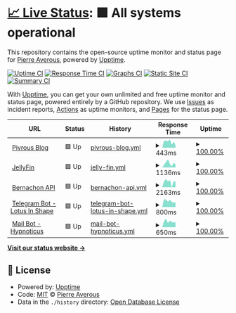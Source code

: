# [📈 Live Status](https://status.pivrous.wtf): <!--live status--> **🟩 All systems operational**

This repository contains the open-source uptime monitor and status page for [Pierre Averous](https://status.pivrous.wtf), powered by [Upptime](https://github.com/upptime/upptime).

[![Uptime CI](https://github.com/piaverous/status/workflows/Uptime%20CI/badge.svg)](https://github.com/piaverous/status/actions?query=workflow%3A%22Uptime+CI%22)
[![Response Time CI](https://github.com/piaverous/status/workflows/Response%20Time%20CI/badge.svg)](https://github.com/piaverous/status/actions?query=workflow%3A%22Response+Time+CI%22)
[![Graphs CI](https://github.com/piaverous/status/workflows/Graphs%20CI/badge.svg)](https://github.com/piaverous/status/actions?query=workflow%3A%22Graphs+CI%22)
[![Static Site CI](https://github.com/piaverous/status/workflows/Static%20Site%20CI/badge.svg)](https://github.com/piaverous/status/actions?query=workflow%3A%22Static+Site+CI%22)
[![Summary CI](https://github.com/piaverous/status/workflows/Summary%20CI/badge.svg)](https://github.com/piaverous/status/actions?query=workflow%3A%22Summary+CI%22)

With [Upptime](https://upptime.js.org), you can get your own unlimited and free uptime monitor and status page, powered entirely by a GitHub repository. We use [Issues](https://github.com/piaverous/status/issues) as incident reports, [Actions](https://github.com/piaverous/status/actions) as uptime monitors, and [Pages](https://status.pivrous.wtf) for the status page.

<!--start: status pages-->
<!-- This summary is generated by Upptime (https://github.com/upptime/upptime) -->
<!-- Do not edit this manually, your changes will be overwritten -->
<!-- prettier-ignore -->
| URL | Status | History | Response Time | Uptime |
| --- | ------ | ------- | ------------- | ------ |
| <img alt="" src="https://pivrous.wtf/favicon.png" height="13"> [Pivrous Blog](https://pivrous.wtf/) | 🟩 Up | [pivrous-blog.yml](https://github.com/piaverous/status/commits/HEAD/history/pivrous-blog.yml) | <details><summary><img alt="Response time graph" src="./graphs/pivrous-blog/response-time-week.png" height="20"> 443ms</summary><br><a href="https://status.pivrous.wtf/history/pivrous-blog"><img alt="Response time 1151" src="https://img.shields.io/endpoint?url=https%3A%2F%2Fraw.githubusercontent.com%2Fpiaverous%2Fstatus%2FHEAD%2Fapi%2Fpivrous-blog%2Fresponse-time.json"></a><br><a href="https://status.pivrous.wtf/history/pivrous-blog"><img alt="24-hour response time 183" src="https://img.shields.io/endpoint?url=https%3A%2F%2Fraw.githubusercontent.com%2Fpiaverous%2Fstatus%2FHEAD%2Fapi%2Fpivrous-blog%2Fresponse-time-day.json"></a><br><a href="https://status.pivrous.wtf/history/pivrous-blog"><img alt="7-day response time 443" src="https://img.shields.io/endpoint?url=https%3A%2F%2Fraw.githubusercontent.com%2Fpiaverous%2Fstatus%2FHEAD%2Fapi%2Fpivrous-blog%2Fresponse-time-week.json"></a><br><a href="https://status.pivrous.wtf/history/pivrous-blog"><img alt="30-day response time 473" src="https://img.shields.io/endpoint?url=https%3A%2F%2Fraw.githubusercontent.com%2Fpiaverous%2Fstatus%2FHEAD%2Fapi%2Fpivrous-blog%2Fresponse-time-month.json"></a><br><a href="https://status.pivrous.wtf/history/pivrous-blog"><img alt="1-year response time 1024" src="https://img.shields.io/endpoint?url=https%3A%2F%2Fraw.githubusercontent.com%2Fpiaverous%2Fstatus%2FHEAD%2Fapi%2Fpivrous-blog%2Fresponse-time-year.json"></a></details> | <details><summary><a href="https://status.pivrous.wtf/history/pivrous-blog">100.00%</a></summary><a href="https://status.pivrous.wtf/history/pivrous-blog"><img alt="All-time uptime 66.48%" src="https://img.shields.io/endpoint?url=https%3A%2F%2Fraw.githubusercontent.com%2Fpiaverous%2Fstatus%2FHEAD%2Fapi%2Fpivrous-blog%2Fuptime.json"></a><br><a href="https://status.pivrous.wtf/history/pivrous-blog"><img alt="24-hour uptime 100.00%" src="https://img.shields.io/endpoint?url=https%3A%2F%2Fraw.githubusercontent.com%2Fpiaverous%2Fstatus%2FHEAD%2Fapi%2Fpivrous-blog%2Fuptime-day.json"></a><br><a href="https://status.pivrous.wtf/history/pivrous-blog"><img alt="7-day uptime 100.00%" src="https://img.shields.io/endpoint?url=https%3A%2F%2Fraw.githubusercontent.com%2Fpiaverous%2Fstatus%2FHEAD%2Fapi%2Fpivrous-blog%2Fuptime-week.json"></a><br><a href="https://status.pivrous.wtf/history/pivrous-blog"><img alt="30-day uptime 100.00%" src="https://img.shields.io/endpoint?url=https%3A%2F%2Fraw.githubusercontent.com%2Fpiaverous%2Fstatus%2FHEAD%2Fapi%2Fpivrous-blog%2Fuptime-month.json"></a><br><a href="https://status.pivrous.wtf/history/pivrous-blog"><img alt="1-year uptime 82.60%" src="https://img.shields.io/endpoint?url=https%3A%2F%2Fraw.githubusercontent.com%2Fpiaverous%2Fstatus%2FHEAD%2Fapi%2Fpivrous-blog%2Fuptime-year.json"></a></details>
| <img alt="" src="https://netflix.pivrous.wtf/favicon.ico" height="13"> [JellyFin](https://netflix.pivrous.wtf) | 🟩 Up | [jelly-fin.yml](https://github.com/piaverous/status/commits/HEAD/history/jelly-fin.yml) | <details><summary><img alt="Response time graph" src="./graphs/jelly-fin/response-time-week.png" height="20"> 1136ms</summary><br><a href="https://status.pivrous.wtf/history/jelly-fin"><img alt="Response time 821" src="https://img.shields.io/endpoint?url=https%3A%2F%2Fraw.githubusercontent.com%2Fpiaverous%2Fstatus%2FHEAD%2Fapi%2Fjelly-fin%2Fresponse-time.json"></a><br><a href="https://status.pivrous.wtf/history/jelly-fin"><img alt="24-hour response time 797" src="https://img.shields.io/endpoint?url=https%3A%2F%2Fraw.githubusercontent.com%2Fpiaverous%2Fstatus%2FHEAD%2Fapi%2Fjelly-fin%2Fresponse-time-day.json"></a><br><a href="https://status.pivrous.wtf/history/jelly-fin"><img alt="7-day response time 1136" src="https://img.shields.io/endpoint?url=https%3A%2F%2Fraw.githubusercontent.com%2Fpiaverous%2Fstatus%2FHEAD%2Fapi%2Fjelly-fin%2Fresponse-time-week.json"></a><br><a href="https://status.pivrous.wtf/history/jelly-fin"><img alt="30-day response time 1020" src="https://img.shields.io/endpoint?url=https%3A%2F%2Fraw.githubusercontent.com%2Fpiaverous%2Fstatus%2FHEAD%2Fapi%2Fjelly-fin%2Fresponse-time-month.json"></a><br><a href="https://status.pivrous.wtf/history/jelly-fin"><img alt="1-year response time 848" src="https://img.shields.io/endpoint?url=https%3A%2F%2Fraw.githubusercontent.com%2Fpiaverous%2Fstatus%2FHEAD%2Fapi%2Fjelly-fin%2Fresponse-time-year.json"></a></details> | <details><summary><a href="https://status.pivrous.wtf/history/jelly-fin">100.00%</a></summary><a href="https://status.pivrous.wtf/history/jelly-fin"><img alt="All-time uptime 90.39%" src="https://img.shields.io/endpoint?url=https%3A%2F%2Fraw.githubusercontent.com%2Fpiaverous%2Fstatus%2FHEAD%2Fapi%2Fjelly-fin%2Fuptime.json"></a><br><a href="https://status.pivrous.wtf/history/jelly-fin"><img alt="24-hour uptime 100.00%" src="https://img.shields.io/endpoint?url=https%3A%2F%2Fraw.githubusercontent.com%2Fpiaverous%2Fstatus%2FHEAD%2Fapi%2Fjelly-fin%2Fuptime-day.json"></a><br><a href="https://status.pivrous.wtf/history/jelly-fin"><img alt="7-day uptime 100.00%" src="https://img.shields.io/endpoint?url=https%3A%2F%2Fraw.githubusercontent.com%2Fpiaverous%2Fstatus%2FHEAD%2Fapi%2Fjelly-fin%2Fuptime-week.json"></a><br><a href="https://status.pivrous.wtf/history/jelly-fin"><img alt="30-day uptime 100.00%" src="https://img.shields.io/endpoint?url=https%3A%2F%2Fraw.githubusercontent.com%2Fpiaverous%2Fstatus%2FHEAD%2Fapi%2Fjelly-fin%2Fuptime-month.json"></a><br><a href="https://status.pivrous.wtf/history/jelly-fin"><img alt="1-year uptime 96.03%" src="https://img.shields.io/endpoint?url=https%3A%2F%2Fraw.githubusercontent.com%2Fpiaverous%2Fstatus%2FHEAD%2Fapi%2Fjelly-fin%2Fuptime-year.json"></a></details>
| <img alt="" src="https://emojipedia-us.s3.dualstack.us-west-1.amazonaws.com/thumbs/240/samsung/265/goat_1f410.png" height="13"> [Bernachon API](https://europe-west6-bernachon-2021.cloudfunctions.net/bernachon-api/) | 🟩 Up | [bernachon-api.yml](https://github.com/piaverous/status/commits/HEAD/history/bernachon-api.yml) | <details><summary><img alt="Response time graph" src="./graphs/bernachon-api/response-time-week.png" height="20"> 2163ms</summary><br><a href="https://status.pivrous.wtf/history/bernachon-api"><img alt="Response time 546" src="https://img.shields.io/endpoint?url=https%3A%2F%2Fraw.githubusercontent.com%2Fpiaverous%2Fstatus%2FHEAD%2Fapi%2Fbernachon-api%2Fresponse-time.json"></a><br><a href="https://status.pivrous.wtf/history/bernachon-api"><img alt="24-hour response time 2294" src="https://img.shields.io/endpoint?url=https%3A%2F%2Fraw.githubusercontent.com%2Fpiaverous%2Fstatus%2FHEAD%2Fapi%2Fbernachon-api%2Fresponse-time-day.json"></a><br><a href="https://status.pivrous.wtf/history/bernachon-api"><img alt="7-day response time 2163" src="https://img.shields.io/endpoint?url=https%3A%2F%2Fraw.githubusercontent.com%2Fpiaverous%2Fstatus%2FHEAD%2Fapi%2Fbernachon-api%2Fresponse-time-week.json"></a><br><a href="https://status.pivrous.wtf/history/bernachon-api"><img alt="30-day response time 1288" src="https://img.shields.io/endpoint?url=https%3A%2F%2Fraw.githubusercontent.com%2Fpiaverous%2Fstatus%2FHEAD%2Fapi%2Fbernachon-api%2Fresponse-time-month.json"></a><br><a href="https://status.pivrous.wtf/history/bernachon-api"><img alt="1-year response time 588" src="https://img.shields.io/endpoint?url=https%3A%2F%2Fraw.githubusercontent.com%2Fpiaverous%2Fstatus%2FHEAD%2Fapi%2Fbernachon-api%2Fresponse-time-year.json"></a></details> | <details><summary><a href="https://status.pivrous.wtf/history/bernachon-api">100.00%</a></summary><a href="https://status.pivrous.wtf/history/bernachon-api"><img alt="All-time uptime 100.00%" src="https://img.shields.io/endpoint?url=https%3A%2F%2Fraw.githubusercontent.com%2Fpiaverous%2Fstatus%2FHEAD%2Fapi%2Fbernachon-api%2Fuptime.json"></a><br><a href="https://status.pivrous.wtf/history/bernachon-api"><img alt="24-hour uptime 100.00%" src="https://img.shields.io/endpoint?url=https%3A%2F%2Fraw.githubusercontent.com%2Fpiaverous%2Fstatus%2FHEAD%2Fapi%2Fbernachon-api%2Fuptime-day.json"></a><br><a href="https://status.pivrous.wtf/history/bernachon-api"><img alt="7-day uptime 100.00%" src="https://img.shields.io/endpoint?url=https%3A%2F%2Fraw.githubusercontent.com%2Fpiaverous%2Fstatus%2FHEAD%2Fapi%2Fbernachon-api%2Fuptime-week.json"></a><br><a href="https://status.pivrous.wtf/history/bernachon-api"><img alt="30-day uptime 100.00%" src="https://img.shields.io/endpoint?url=https%3A%2F%2Fraw.githubusercontent.com%2Fpiaverous%2Fstatus%2FHEAD%2Fapi%2Fbernachon-api%2Fuptime-month.json"></a><br><a href="https://status.pivrous.wtf/history/bernachon-api"><img alt="1-year uptime 100.00%" src="https://img.shields.io/endpoint?url=https%3A%2F%2Fraw.githubusercontent.com%2Fpiaverous%2Fstatus%2FHEAD%2Fapi%2Fbernachon-api%2Fuptime-year.json"></a></details>
| <img alt="" src="https://tiboinshape.com//shop/img/favicon.ico" height="13"> [Telegram Bot - Lotus In Shape](https://script.google.com/macros/s/AKfycbwyDBaYg_7f37_JJ8q9FLE1QH0O0EWAnwRdj0ZTP1_QFA6TNLqPjE9wTPVHCKw3goDpUQ/exec) | 🟩 Up | [telegram-bot-lotus-in-shape.yml](https://github.com/piaverous/status/commits/HEAD/history/telegram-bot-lotus-in-shape.yml) | <details><summary><img alt="Response time graph" src="./graphs/telegram-bot-lotus-in-shape/response-time-week.png" height="20"> 800ms</summary><br><a href="https://status.pivrous.wtf/history/telegram-bot-lotus-in-shape"><img alt="Response time 881" src="https://img.shields.io/endpoint?url=https%3A%2F%2Fraw.githubusercontent.com%2Fpiaverous%2Fstatus%2FHEAD%2Fapi%2Ftelegram-bot-lotus-in-shape%2Fresponse-time.json"></a><br><a href="https://status.pivrous.wtf/history/telegram-bot-lotus-in-shape"><img alt="24-hour response time 612" src="https://img.shields.io/endpoint?url=https%3A%2F%2Fraw.githubusercontent.com%2Fpiaverous%2Fstatus%2FHEAD%2Fapi%2Ftelegram-bot-lotus-in-shape%2Fresponse-time-day.json"></a><br><a href="https://status.pivrous.wtf/history/telegram-bot-lotus-in-shape"><img alt="7-day response time 800" src="https://img.shields.io/endpoint?url=https%3A%2F%2Fraw.githubusercontent.com%2Fpiaverous%2Fstatus%2FHEAD%2Fapi%2Ftelegram-bot-lotus-in-shape%2Fresponse-time-week.json"></a><br><a href="https://status.pivrous.wtf/history/telegram-bot-lotus-in-shape"><img alt="30-day response time 791" src="https://img.shields.io/endpoint?url=https%3A%2F%2Fraw.githubusercontent.com%2Fpiaverous%2Fstatus%2FHEAD%2Fapi%2Ftelegram-bot-lotus-in-shape%2Fresponse-time-month.json"></a><br><a href="https://status.pivrous.wtf/history/telegram-bot-lotus-in-shape"><img alt="1-year response time 902" src="https://img.shields.io/endpoint?url=https%3A%2F%2Fraw.githubusercontent.com%2Fpiaverous%2Fstatus%2FHEAD%2Fapi%2Ftelegram-bot-lotus-in-shape%2Fresponse-time-year.json"></a></details> | <details><summary><a href="https://status.pivrous.wtf/history/telegram-bot-lotus-in-shape">100.00%</a></summary><a href="https://status.pivrous.wtf/history/telegram-bot-lotus-in-shape"><img alt="All-time uptime 100.00%" src="https://img.shields.io/endpoint?url=https%3A%2F%2Fraw.githubusercontent.com%2Fpiaverous%2Fstatus%2FHEAD%2Fapi%2Ftelegram-bot-lotus-in-shape%2Fuptime.json"></a><br><a href="https://status.pivrous.wtf/history/telegram-bot-lotus-in-shape"><img alt="24-hour uptime 100.00%" src="https://img.shields.io/endpoint?url=https%3A%2F%2Fraw.githubusercontent.com%2Fpiaverous%2Fstatus%2FHEAD%2Fapi%2Ftelegram-bot-lotus-in-shape%2Fuptime-day.json"></a><br><a href="https://status.pivrous.wtf/history/telegram-bot-lotus-in-shape"><img alt="7-day uptime 100.00%" src="https://img.shields.io/endpoint?url=https%3A%2F%2Fraw.githubusercontent.com%2Fpiaverous%2Fstatus%2FHEAD%2Fapi%2Ftelegram-bot-lotus-in-shape%2Fuptime-week.json"></a><br><a href="https://status.pivrous.wtf/history/telegram-bot-lotus-in-shape"><img alt="30-day uptime 100.00%" src="https://img.shields.io/endpoint?url=https%3A%2F%2Fraw.githubusercontent.com%2Fpiaverous%2Fstatus%2FHEAD%2Fapi%2Ftelegram-bot-lotus-in-shape%2Fuptime-month.json"></a><br><a href="https://status.pivrous.wtf/history/telegram-bot-lotus-in-shape"><img alt="1-year uptime 100.00%" src="https://img.shields.io/endpoint?url=https%3A%2F%2Fraw.githubusercontent.com%2Fpiaverous%2Fstatus%2FHEAD%2Fapi%2Ftelegram-bot-lotus-in-shape%2Fuptime-year.json"></a></details>
| <img alt="" src="https://www.martine-chomik-hypnose.fr/images/favicon.ico" height="13"> [Mail Bot - Hypnoticus](https://script.google.com/macros/s/AKfycbwx3nl5T7pkQFWoR8Dx_wclWltXJVvNGasvQUChHK1emB-kbbgWyEXGuIMoIimL-Zp0sQ/exec) | 🟩 Up | [mail-bot-hypnoticus.yml](https://github.com/piaverous/status/commits/HEAD/history/mail-bot-hypnoticus.yml) | <details><summary><img alt="Response time graph" src="./graphs/mail-bot-hypnoticus/response-time-week.png" height="20"> 650ms</summary><br><a href="https://status.pivrous.wtf/history/mail-bot-hypnoticus"><img alt="Response time 831" src="https://img.shields.io/endpoint?url=https%3A%2F%2Fraw.githubusercontent.com%2Fpiaverous%2Fstatus%2FHEAD%2Fapi%2Fmail-bot-hypnoticus%2Fresponse-time.json"></a><br><a href="https://status.pivrous.wtf/history/mail-bot-hypnoticus"><img alt="24-hour response time 565" src="https://img.shields.io/endpoint?url=https%3A%2F%2Fraw.githubusercontent.com%2Fpiaverous%2Fstatus%2FHEAD%2Fapi%2Fmail-bot-hypnoticus%2Fresponse-time-day.json"></a><br><a href="https://status.pivrous.wtf/history/mail-bot-hypnoticus"><img alt="7-day response time 650" src="https://img.shields.io/endpoint?url=https%3A%2F%2Fraw.githubusercontent.com%2Fpiaverous%2Fstatus%2FHEAD%2Fapi%2Fmail-bot-hypnoticus%2Fresponse-time-week.json"></a><br><a href="https://status.pivrous.wtf/history/mail-bot-hypnoticus"><img alt="30-day response time 823" src="https://img.shields.io/endpoint?url=https%3A%2F%2Fraw.githubusercontent.com%2Fpiaverous%2Fstatus%2FHEAD%2Fapi%2Fmail-bot-hypnoticus%2Fresponse-time-month.json"></a><br><a href="https://status.pivrous.wtf/history/mail-bot-hypnoticus"><img alt="1-year response time 863" src="https://img.shields.io/endpoint?url=https%3A%2F%2Fraw.githubusercontent.com%2Fpiaverous%2Fstatus%2FHEAD%2Fapi%2Fmail-bot-hypnoticus%2Fresponse-time-year.json"></a></details> | <details><summary><a href="https://status.pivrous.wtf/history/mail-bot-hypnoticus">100.00%</a></summary><a href="https://status.pivrous.wtf/history/mail-bot-hypnoticus"><img alt="All-time uptime 100.00%" src="https://img.shields.io/endpoint?url=https%3A%2F%2Fraw.githubusercontent.com%2Fpiaverous%2Fstatus%2FHEAD%2Fapi%2Fmail-bot-hypnoticus%2Fuptime.json"></a><br><a href="https://status.pivrous.wtf/history/mail-bot-hypnoticus"><img alt="24-hour uptime 100.00%" src="https://img.shields.io/endpoint?url=https%3A%2F%2Fraw.githubusercontent.com%2Fpiaverous%2Fstatus%2FHEAD%2Fapi%2Fmail-bot-hypnoticus%2Fuptime-day.json"></a><br><a href="https://status.pivrous.wtf/history/mail-bot-hypnoticus"><img alt="7-day uptime 100.00%" src="https://img.shields.io/endpoint?url=https%3A%2F%2Fraw.githubusercontent.com%2Fpiaverous%2Fstatus%2FHEAD%2Fapi%2Fmail-bot-hypnoticus%2Fuptime-week.json"></a><br><a href="https://status.pivrous.wtf/history/mail-bot-hypnoticus"><img alt="30-day uptime 100.00%" src="https://img.shields.io/endpoint?url=https%3A%2F%2Fraw.githubusercontent.com%2Fpiaverous%2Fstatus%2FHEAD%2Fapi%2Fmail-bot-hypnoticus%2Fuptime-month.json"></a><br><a href="https://status.pivrous.wtf/history/mail-bot-hypnoticus"><img alt="1-year uptime 100.00%" src="https://img.shields.io/endpoint?url=https%3A%2F%2Fraw.githubusercontent.com%2Fpiaverous%2Fstatus%2FHEAD%2Fapi%2Fmail-bot-hypnoticus%2Fuptime-year.json"></a></details>

<!--end: status pages-->

[**Visit our status website →**](https://status.pivrous.wtf)

## 📄 License

- Powered by: [Upptime](https://github.com/upptime/upptime)
- Code: [MIT](./LICENSE) © [Pierre Averous](https://status.pivrous.wtf)
- Data in the `./history` directory: [Open Database License](https://opendatacommons.org/licenses/odbl/1-0/)
